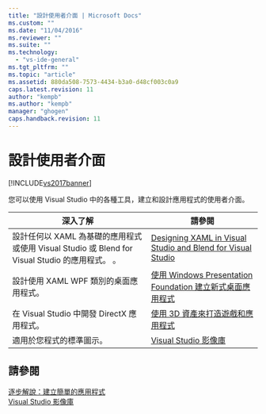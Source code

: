 ```yaml
---
title: "設計使用者介面 | Microsoft Docs"
ms.custom: ""
ms.date: "11/04/2016"
ms.reviewer: ""
ms.suite: ""
ms.technology: 
  - "vs-ide-general"
ms.tgt_pltfrm: ""
ms.topic: "article"
ms.assetid: 880da508-7573-4434-b3a0-d48cf003c0a9
caps.latest.revision: 11
author: "kempb"
ms.author: "kempb"
manager: "ghogen"
caps.handback.revision: 11
---
```

# 設計使用者介面
[!INCLUDE[vs2017banner](../code-quality/includes/vs2017banner.md)]

您可以使用 Visual Studio 中的各種工具，建立和設計應用程式的使用者介面。  
  
|深入了解|請參閱|  
|----------|---------|  
|設計任何以 XAML 為基礎的應用程式或使用 Visual Studio 或 Blend for Visual Studio 的應用程式。   。|[Designing XAML in Visual Studio and Blend for Visual Studio](../designers/designing-xaml-in-visual-studio.md)|  
|設計使用 XAML WPF 類別的桌面應用程式。|[使用 Windows Presentation Foundation 建立新式桌面應用程式](../designers/create-modern-desktop-applications-with-windows-presentation-foundation.md)|  
|在 Visual Studio 中開發 DirectX 應用程式。|[使用 3D 資產來打造遊戲和應用程式](../designers/working-with-3-d-assets-for-games-and-apps.md)|  
|適用於您程式的標準圖示。|[Visual Studio 影像庫](../designers/the-visual-studio-image-library.md)|  
  
## 請參閱  
 [逐步解說：建立簡單的應用程式](../ide/walkthrough-create-a-simple-application-with-visual-csharp-or-visual-basic.md)   
 [Visual Studio 影像庫](../designers/the-visual-studio-image-library.md)